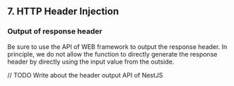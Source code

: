 ## 7. HTTP Header Injection
### Output of response header
Be sure to use the API of WEB framework to output the response header. In principle, we do not allow the function to directly generate the response header by directly using the input value from the outside.

// TODO Write about the header output API of NestJS
